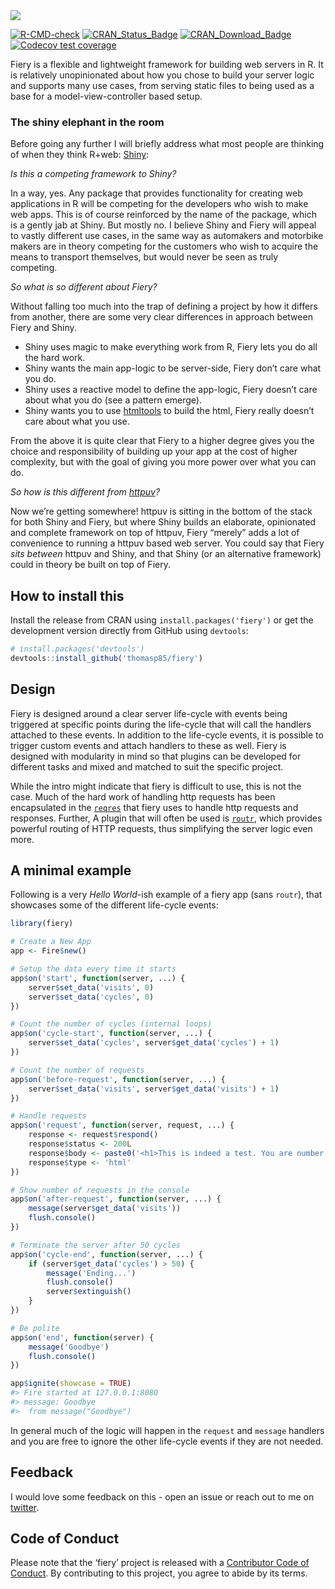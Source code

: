 
<!-- README.md is generated from README.Rmd. Please edit that file -->

<img src="man/figures/fiery.png"/>

<!-- badges: start -->

[![R-CMD-check](https://github.com/thomasp85/fiery/actions/workflows/R-CMD-check.yaml/badge.svg)](https://github.com/thomasp85/fiery/actions/workflows/R-CMD-check.yaml)
[![CRAN_Status_Badge](http://www.r-pkg.org/badges/version-ago/fiery)](https://cran.r-project.org/package=fiery)
[![CRAN_Download_Badge](http://cranlogs.r-pkg.org/badges/fiery)](https://cran.r-project.org/package=fiery)
[![Codecov test
coverage](https://codecov.io/gh/thomasp85/fiery/branch/main/graph/badge.svg)](https://app.codecov.io/gh/thomasp85/fiery?branch=main)
<!-- badges: end -->

Fiery is a flexible and lightweight framework for building web servers
in R. It is relatively unopinionated about how you chose to build your
server logic and supports many use cases, from serving static files to
being used as a base for a model-view-controller based setup.

### The shiny elephant in the room

Before going any further I will briefly address what most people are
thinking of when they think R+web:
[Shiny](https://github.com/rstudio/shiny):

*Is this a competing framework to Shiny?*

In a way, yes. Any package that provides functionality for creating web
applications in R will be competing for the developers who wish to make
web apps. This is of course reinforced by the name of the package, which
is a gently jab at Shiny. But mostly no. I believe Shiny and Fiery will
appeal to vastly different use cases, in the same way as automakers and
motorbike makers are in theory competing for the customers who wish to
acquire the means to transport themselves, but would never be seen as
truly competing.

*So what is so different about Fiery?*

Without falling too much into the trap of defining a project by how it
differs from another, there are some very clear differences in approach
between Fiery and Shiny.

-   Shiny uses magic to make everything work from R, Fiery lets you do
    all the hard work.
-   Shiny wants the main app-logic to be server-side, Fiery don’t care
    what you do.
-   Shiny uses a reactive model to define the app-logic, Fiery doesn’t
    care about what you do (see a pattern emerge).
-   Shiny wants you to use
    [htmltools](https://github.com/rstudio/htmltools) to build the html,
    Fiery really doesn’t care about what you use.

From the above it is quite clear that Fiery to a higher degree gives you
the choice and responsibility of building up your app at the cost of
higher complexity, but with the goal of giving you more power over what
you can do.

*So how is this different from
[httpuv](https://github.com/rstudio/httpuv)?*

Now we’re getting somewhere! httpuv is sitting in the bottom of the
stack for both Shiny and Fiery, but where Shiny builds an elaborate,
opinionated and complete framework on top of httpuv, Fiery “merely” adds
a lot of convenience to running a httpuv based web server. You could say
that Fiery *sits between* httpuv and Shiny, and that Shiny (or an
alternative framework) could in theory be built on top of Fiery.

## How to install this

Install the release from CRAN using `install.packages('fiery')` or get
the development version directly from GitHub using `devtools`:

``` r
# install.packages('devtools')
devtools::install_github('thomasp85/fiery')
```

## Design

Fiery is designed around a clear server life-cycle with events being
triggered at specific points during the life-cycle that will call the
handlers attached to these events. In addition to the life-cycle events,
it is possible to trigger custom events and attach handlers to these as
well. Fiery is designed with modularity in mind so that plugins can be
developed for different tasks and mixed and matched to suit the specific
project.

While the intro might indicate that fiery is difficult to use, this is
not the case. Much of the hard work of handling http requests has been
encapsulated in the [`reqres`](https://github.com/thomasp85/reqres) that
fiery uses to handle http requests and responses. Further, A plugin that
will often be used is [`routr`](https://github.com/thomasp85/routr),
which provides powerful routing of HTTP requests, thus simplifying the
server logic even more.

## A minimal example

Following is a very *Hello World*-ish example of a fiery app (sans
`routr`), that showcases some of the different life-cycle events:

``` r
library(fiery)

# Create a New App
app <- Fire$new()

# Setup the data every time it starts
app$on('start', function(server, ...) {
    server$set_data('visits', 0)
    server$set_data('cycles', 0)
})

# Count the number of cycles (internal loops)
app$on('cycle-start', function(server, ...) {
    server$set_data('cycles', server$get_data('cycles') + 1)
})

# Count the number of requests
app$on('before-request', function(server, ...) {
    server$set_data('visits', server$get_data('visits') + 1)
})

# Handle requests
app$on('request', function(server, request, ...) {
    response <- request$respond()
    response$status <- 200L
    response$body <- paste0('<h1>This is indeed a test. You are number ', server$get_data('visits'), '</h1>')
    response$type <- 'html'
})

# Show number of requests in the console
app$on('after-request', function(server, ...) {
    message(server$get_data('visits'))
    flush.console()
})

# Terminate the server after 50 cycles
app$on('cycle-end', function(server, ...) {
    if (server$get_data('cycles') > 50) {
        message('Ending...')
        flush.console()
        server$extinguish()
    }
})

# Be polite
app$on('end', function(server) {
    message('Goodbye')
    flush.console()
})

app$ignite(showcase = TRUE)
#> Fire started at 127.0.0.1:8080
#> message: Goodbye
#>  from message("Goodbye")
```

In general much of the logic will happen in the `request` and `message`
handlers and you are free to ignore the other life-cycle events if they
are not needed.

## Feedback

I would love some feedback on this - open an issue or reach out to me on
[twitter](https://twitter.com/thomasp85).

## Code of Conduct

Please note that the ‘fiery’ project is released with a [Contributor
Code of Conduct](https://fiery.data-imaginist.com/CODE_OF_CONDUCT.html).
By contributing to this project, you agree to abide by its terms.
